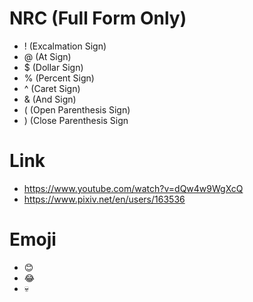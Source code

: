 # NRC (Full Form Only)
- ! (Excalmation Sign)
- @ (At Sign)
- $ (Dollar Sign)
- % (Percent Sign)
- ^ (Caret Sign)
- & (And Sign)
- ( (Open Parenthesis Sign)
- ) (Close Parenthesis Sign
# Link
- https://www.youtube.com/watch?v=dQw4w9WgXcQ
- https://www.pixiv.net/en/users/163536
# Emoji
- 😊
- 😂
- 💀
